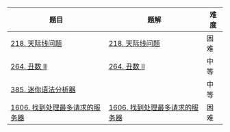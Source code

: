 | 题目                                                         | 题解                                                         | 难度 |
| ------------------------------------------------------------ | ------------------------------------------------------------ | ---- |
| [218. 天际线问题](https://leetcode-cn.com/problems/the-skyline-problem/) | [218. 天际线问题](https://github.com/ZonzeeLi/LeetCode/blob/master/index/211-220/218.%20%E5%A4%A9%E9%99%85%E7%BA%BF%E9%97%AE%E9%A2%98.md) | 困难 |
| [264. 丑数 II](https://leetcode-cn.com/problems/ugly-number-ii/) | [264. 丑数 II](https://github.com/ZonzeeLi/LeetCode/blob/master/index/261-270/264.%20%E4%B8%91%E6%95%B0%20II.md) | 中等 |
| [385. 迷你语法分析器](https://leetcode-cn.com/problems/mini-parser/) |                                                              | 中等 |
| [1606. 找到处理最多请求的服务器](https://leetcode-cn.com/problems/find-servers-that-handled-most-number-of-requests/) | [1606. 找到处理最多请求的服务器](https://github.com/ZonzeeLi/LeetCode/blob/master/index/1601-1610/1606.%20%E6%89%BE%E5%88%B0%E5%A4%84%E7%90%86%E6%9C%80%E5%A4%9A%E8%AF%B7%E6%B1%82%E7%9A%84%E6%9C%8D%E5%8A%A1%E5%99%A8.md) | 困难 |

